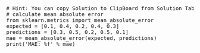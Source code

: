 <pre class="file" data-target="clipboard">
# Hint: You can copy Solution to ClipBoard from Solution Tab
# calculate mean absolute error
from sklearn.metrics import mean_absolute_error
expected = [0.1, 0.4, 0.2, 0.4, 0.3]
predictions = [0.3, 0.5, 0.2, 0.5, 0.1]
mae = mean_absolute_error(expected, predictions)
print('MAE: %f' % mae)
</pre>

